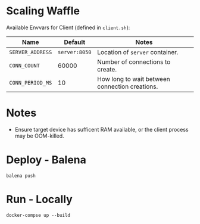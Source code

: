 # Scaling Waffle

Available Envvars for Client (defined in `client.sh`):

| Name | Default | Notes |
|---|---|---|
| `SERVER_ADDRESS` | `server:8050` | Location of `server` container. |
| `CONN_COUNT` | 60000  | Number of connections to create. |
| `CONN_PERIOD_MS`  | 10 | How long to wait between connection creations. |

# Notes
- Ensure target device has sufficent RAM available, or the client process may be OOM-killed.


# Deploy - Balena
```
balena push
```

# Run - Locally
```
docker-compse up --build
```

